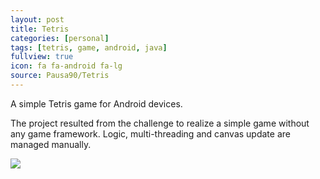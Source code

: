 ```yaml
---
layout: post
title: Tetris
categories: [personal]
tags: [tetris, game, android, java]
fullview: true
icon: fa fa-android fa-lg
source: Pausa90/Tetris
---
```


A simple Tetris game for Android devices.

The project resulted from the challenge to realize a simple game without any game framework. Logic, multi-threading and canvas update are managed manually.


<div class="row">
	<div class="col-sm-4"></div>
	<div class="col-sm-4">
		<img src="{{ site.BASE_PATH }}/assets/images/tetris/screen.png"/>
	</div>
</div>